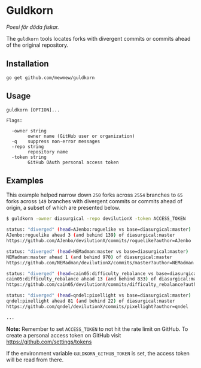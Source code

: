# Guldkorn

*Poesi för döda fiskar.*

The `guldkorn` tools locates forks with divergent commits or commits ahead of the original repository.

## Installation

```
go get github.com/mewmew/guldkorn
```

## Usage

```
guldkorn [OPTION]...

Flags:

  -owner string
        owner name (GitHub user or organization)
  -q    suppress non-error messages
  -repo string
        repository name
  -token string
        GitHub OAuth personal access token
```

## Examples

This example helped narrow down `250` forks across `2554` branches to `65` forks across `149` branches with divergent commits or commits ahead of origin, a subset of which are presented below.

```bash
$ guldkorn -owner diasurgical -repo devilutionX -token ACCESS_TOKEN

status: "diverged" (head=AJenbo:roguelike vs base=diasurgical:master)
AJenbo:roguelike ahead 3 (and behind 139) of diasurgical:master
https://github.com/AJenbo/devilutionX/commits/roguelike?author=AJenbo

status: "diverged" (head=NEMadman:master vs base=diasurgical:master)
NEMadman:master ahead 1 (and behind 970) of diasurgical:master
https://github.com/NEMadman/devilutionX/commits/master?author=NEMadman

status: "diverged" (head=cain05:difficulty_rebalance vs base=diasurgical:master)
cain05:difficulty_rebalance ahead 13 (and behind 833) of diasurgical:master
https://github.com/cain05/devilutionX/commits/difficulty_rebalance?author=cain05

status: "diverged" (head=qndel:pixellight vs base=diasurgical:master)
qndel:pixellight ahead 81 (and behind 22) of diasurgical:master
https://github.com/qndel/devilutionX/commits/pixellight?author=qndel

...
```

**Note:** Remember to set `ACCESS_TOKEN` to not hit the rate limit on GitHub. To create a personal access token on GitHub visit https://github.com/settings/tokens

If the environment variable `GULDKORN_GITHUB_TOKEN` is set, the access token will be read from there.
